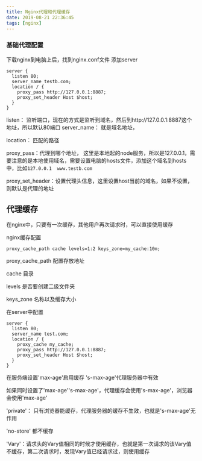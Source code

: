 ```yaml
---
title: Nginx代理和代理缓存
date: 2019-08-21 22:36:45
tags: [nginx]
---
```


### 基础代理配置
下载nginx到电脑上后，找到nginx.conf文件
添加server
```
server {
  listen 80;
  server_name testb.com;
  location / {
    proxy_pass http://127.0.0.1:8887;
    proxy_set_header Host $host;
  }
}
```
listen： 监听端口，现在的方式是监听到域名，然后到http://127.0.0.1:8887这个地址，所以默认80端口
server_name： 就是域名地址，

location： 匹配的路径

proxy_pass：代理到哪个地址， 这里是本地起的node服务，所以是127.0.0.1，需要注意的是本地使用域名，需要设置电脑的hosts文件，添加这个域名到hosts中，比如`127.0.0.1  www.testb.com`

proxy_set_header：设置代理头信息，这里设置host当前的域名，如果不设置，则默认是代理的地址

<!-- more -->
## 代理缓存

在nginx中，只要有一次缓存，其他用户再次请求时，可以直接使用缓存

nginx缓存配置

```
proxy_cache_path cache levels=1:2 keys_zone=my_cache:10m;
```
proxy_cache_path 配置存放地址

cache 目录

levels 是否要创建二级文件夹

keys_zone 名称以及缓存大小

在server中配置
```
server {
  listen 80;
  server_name test.com;
  location / {
    proxy_cache my_cache;
    proxy_pass http://127.0.0.1:8887;
    proxy_set_header Host $host;
  }
}

```

在服务端设置'max-age'启用缓存
's-max-age'代理服务器中有效

如果同时设置了'max-age''s-max-age'，代理缓存会使用's-max-age'，浏览器会使用'max-age'

'private'： 只有浏览器能缓存，代理服务器的缓存不生效，也就是's-max-age'无作用

'no-store' 都不缓存

'Vary'：请求头的Vary值相同的时候才使用缓存，也就是第一次请求的该Vary值不缓存，第二次请求时，发现Vary值已经请求过，则使用缓存
